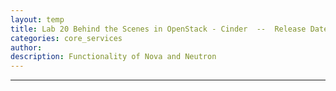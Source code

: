 ```yaml
---
layout: temp
title: Lab 20 Behind the Scenes in OpenStack - Cinder  --  Release Date, Mar. 1 2017
categories: core_services
author: 
description: Functionality of Nova and Neutron
---
```

* * *
